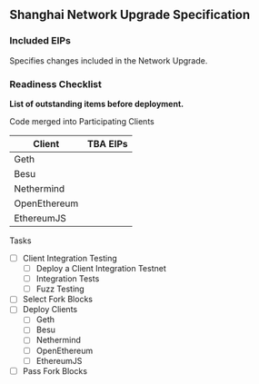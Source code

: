## Shanghai Network Upgrade Specification

### Included EIPs
Specifies changes included in the Network Upgrade.


### Readiness Checklist

**List of outstanding items before deployment.**

Code merged into Participating Clients

|  **Client**  | TBA EIPs |
|--------------|:--------:|
| Geth         |          |
| Besu         |          |
| Nethermind   |          |
| OpenEthereum |          |
| EthereumJS   |          |

 Tasks
- [ ] Client Integration Testing
  - [ ] Deploy a Client Integration Testnet
  - [ ] Integration Tests
  - [ ] Fuzz Testing
 - [ ] Select Fork Blocks
 - [ ] Deploy Clients
   - [ ]  Geth
   - [ ]  Besu
   - [ ]  Nethermind
   - [ ]  OpenEthereum
   - [ ]  EthereumJS
 - [ ] Pass Fork Blocks
